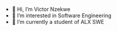 - 👋 Hi, I’m Victor Nzekwe
- 👀 I’m interested in Software Engineering
- 🌱 I’m currently a student of ALX SWE
